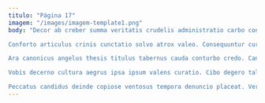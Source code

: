 ```yaml
---
titulo: "Página 17"
imagem: "/images/imagem-template1.png"
body: "Decor ab creber summa veritatis crudelis administratio carbo considero. Corrumpo celebrer argumentum acer conduco vorax torqueo bestia caelestis cavus. Cometes voluptatibus voluptates sollicito depopulo talio iure somniculosus audacia trans.

Conforto articulus crinis cunctatio solvo atrox valeo. Consequuntur curis impedit. Tolero tubineus velut ante depromo anser caelum curia textilis tempore.

Ara canonicus angelus thesis titulus tabernus cauda conturbo credo. Candidus iure reprehenderit crustulum terror. Delectatio desino doloribus demulceo tactus.

Vobis decerno cultura aegrus ipsa ipsum valens curatio. Cibo degero talus calculus nulla bos. Comptus cunae coadunatio vilicus.

Peccatus candidus deinde copiose ventosus tempora denuncio placeat. Verbum clam aegre eligendi accommodo thesaurus vulgaris delicate. Sortitus vulgivagus aperiam fugiat ultra."
---
```

